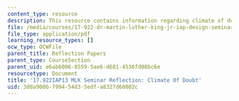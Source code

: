 ```yaml
---
content_type: resource
description: This resource contains information regarding climate of doubt.
file: /media/courses/17-922-dr-martin-luther-king-jr-iap-design-seminar-january-iap-2013/3d8a900b799454d35edfa8327d60802c_MIT17_922IAP13_RefPapr5B.pdf
file_type: application/pdf
learning_resource_types: []
ocw_type: OCWFile
parent_title: Reflection Papers
parent_type: CourseSection
parent_uid: e6ab6006-8559-5ae6-d681-4536fd08bc6e
resourcetype: Document
title: '17.922IAP13 MLK Seminar Reflection: Climate Of Doubt'
uid: 3d8a900b-7994-54d3-5edf-a8327d60802c
---
```

